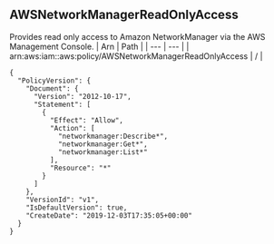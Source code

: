 
## AWSNetworkManagerReadOnlyAccess
Provides read only access to Amazon NetworkManager via the AWS Management Console.
| Arn | Path |
| --- | --- |
| arn:aws:iam::aws:policy/AWSNetworkManagerReadOnlyAccess | / |
```
{
  "PolicyVersion": {
    "Document": {
      "Version": "2012-10-17",
      "Statement": [
        {
          "Effect": "Allow",
          "Action": [
            "networkmanager:Describe*",
            "networkmanager:Get*",
            "networkmanager:List*"
          ],
          "Resource": "*"
        }
      ]
    },
    "VersionId": "v1",
    "IsDefaultVersion": true,
    "CreateDate": "2019-12-03T17:35:05+00:00"
  }
}
```
